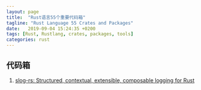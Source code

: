 ```yaml
---
layout: page
title:  "Rust语言55个重要代码箱"
tagline: "Rust Language 55 Crates and Packages"
date:   2019-09-04 15:24:35 +0200
tags: [Rust, Rustlang, crates, packages, tools]
categories: rust
---
```


## 代码箱
1. [slog-rs: Structured, contextual, extensible, composable logging for Rust](https://github.com/slog-rs/slog)